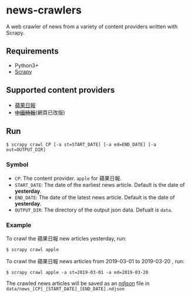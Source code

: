 # news-crawlers
A web crawler of news from a variety of content providers written with Scrapy.

## Requirements
- Python3+
- [Scrapy](https://scrapy.org/)

## Supported content providers
- [蘋果日報](http://tw.news.appledaily.com)
- ~~[中國時報](https://www.chinatimes.com)~~(網頁已改版)

## Run
```shell
$ scrapy crawl CP [-a st=START_DATE] [-a ed=END_DATE] [-a out=OUTPUT_DIR]
```
### Symbol
- `CP`: The content provider. `apple` for 蘋果日報.
- `START_DATE`: The date of the earliest news article. Default is the date of **yesterday**.
- `END_DATE`: The date of the latest news article. Default is the date of **yesterday**.
- `OUTPUT_DIR`: The directory of the output json data. Defualt is `data`.

### Example
To crawl the 蘋果日報 new articles yesterday, run:
```shell
$ scrapy crawl apple
```
To crawl the 蘋果日報 news articles from 2019-03-01 to 2019-03-20 , run:
```shell
$ scrapy crawl apple -a st=2019-03-01 -a ed=2019-03-20
```
The crawled news articles will be saved as an [ndjson](http://ndjson.org/) file in `data/news_[CP]_[START_DATE]_[END_DATE].ndjson`

